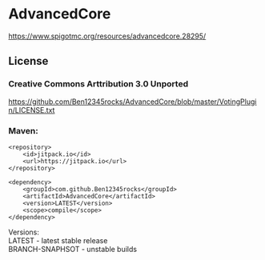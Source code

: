 # AdvancedCore
https://www.spigotmc.org/resources/advancedcore.28295/

## License
### Creative Commons Arttribution 3.0 Unported
https://github.com/Ben12345rocks/AdvancedCore/blob/master/VotingPlugin/LICENSE.txt

### Maven:

    <repository>
        <id>jitpack.io</id>
        <url>https://jitpack.io</url>
    </repository>
    
    <dependency>
	    <groupId>com.github.Ben12345rocks</groupId>
	    <artifactId>AdvancedCore</artifactId>
	    <version>LATEST</version>
	    <scope>compile</scope>
	</dependency>
  
  Versions:  
  LATEST - latest stable release  
  BRANCH-SNAPHSOT - unstable builds  
 
